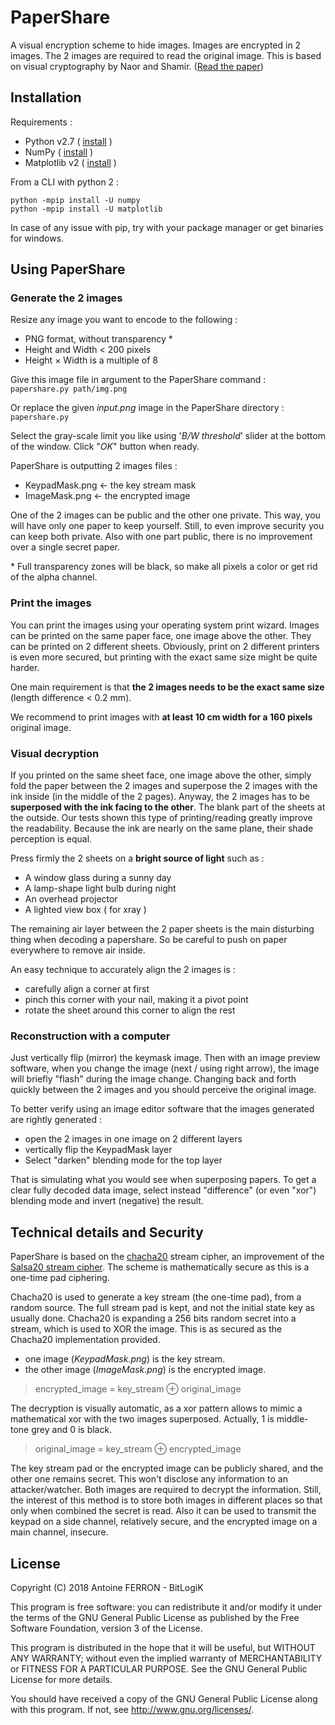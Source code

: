 
# PaperShare

A visual encryption scheme to hide images. Images are encrypted in 2 images. The 2 images are required to read the original image.
This is based on visual cryptography by Naor and Shamir. ([Read the paper](https://www.fe.infn.it/u/filimanto/scienza/webkrypto/visualdecryption.pdf))


## Installation

Requirements :

 - Python v2.7 ( [install](https://www.python.org/downloads/release/python-2714/) )
 - NumPy      ( [install](https://pypi.org/project/numpy/) )
 - Matplotlib v2 ( [install](https://matplotlib.org/users/installing.html) )

From a CLI with python 2 :

    python -mpip install -U numpy
    python -mpip install -U matplotlib

In case of any issue with pip, try with your package manager or get binaries for windows.


## Using PaperShare

### Generate the 2 images

Resize any image you want to encode to the following :

 - PNG format, without transparency *
 - Height and Width < 200 pixels
 - Height &#215; Width is a multiple of 8

Give this image file in argument to the PaperShare command :
`papershare.py path/img.png`

Or replace the given *input.png* image in the PaperShare directory :
`papershare.py`

Select the gray-scale limit you like using '*B/W threshold*' slider at the bottom of the window.
Click "*OK*" button when ready. 

PaperShare is outputting 2 images files :

 - KeypadMask.png &#8592; the key stream mask 
 - ImageMask.png  &#8592; the encrypted image

One of the 2 images can be public and the other one private. This way, you will have only one paper to keep yourself. Still, to even improve security you can keep both private. Also with one part public, there is no improvement over a single secret paper.

\* Full transparency zones will be black, so make all pixels a color or get rid of the alpha channel.


### Print the images

You can print the images using your operating system print wizard. Images can be printed on the same paper face, one image above the other. They can be printed on 2 different sheets. Obviously, print on 2 different printers is even more secured, but printing with the exact same size might be quite harder.

One main requirement is that **the 2 images needs to be the exact same size** (length difference < 0.2 mm).

We recommend to print images with **at least 10 cm width for a 160 pixels** original image.


### Visual decryption

If you printed on the same sheet face, one image above the other, simply fold the paper between the 2 images and superpose the 2 images with the ink inside (in the middle of the 2 pages).
Anyway, the 2 images has to be **superposed with the ink facing to the other**. The blank part of the sheets at the outside.
Our tests shown this type of printing/reading greatly improve the readability. Because the ink are nearly on the same plane, their shade perception is equal.

Press firmly the 2 sheets on a **bright source of light** such as :

 - A window glass during a sunny day
 - A lamp-shape light bulb during night
 - An overhead projector
 - A lighted view box  ( for xray )

The remaining air layer between the 2 paper sheets is the main disturbing thing when decoding a papershare. So be careful to push on paper everywhere to remove air inside.

An easy technique to accurately align the 2 images is :

- carefully align a corner at first
- pinch this corner with your nail, making it a pivot point
- rotate the sheet around this corner to align the rest


### Reconstruction with a computer

Just vertically flip (mirror) the keymask image. Then with an image preview software, when you change the image (next / using right arrow), the image will briefly "flash" during the image change. Changing back and forth quickly between the 2 images and you should perceive the original image.

To better verify using an image editor software that the images generated are rightly generated :

 - open the 2 images in one image on 2 different layers
 - vertically flip the KeypadMask layer
 - Select "darken" blending mode for the top layer

That is simulating what you would see when superposing papers. To get a clear fully decoded data image, select instead "difference" (or even "xor") blending mode and invert (negative) the result.


## Technical details and Security

PaperShare is based on the [chacha20](https://cr.yp.to/chacha/chacha-20080128.pdf) stream cipher, an improvement of the [Salsa20 stream cipher](https://cr.yp.to/snuffle/spec.pdf). The scheme is mathematically secure as this is a one-time pad ciphering.

Chacha20 is used to generate a key stream (the one-time pad), from a random source. The full stream pad is kept, and not the initial state key as usually done. Chacha20 is expanding a 256 bits random secret into a stream, which is used to XOR the image. This is as secured as the Chacha20 implementation provided.

- one image (*KeypadMask.png*) is the key stream.
- the other image (*ImageMask.png*) is the encrypted image.

> encrypted_image = key_stream &#8853; original_image

The decryption is visually automatic, as a xor pattern allows to mimic a mathematical xor with the two images superposed. Actually, 1 is middle-tone grey and 0 is black.

> original_image = key_stream &#8853; encrypted_image

The key stream pad or the encrypted image can be publicly shared, and the other one remains secret. This won't disclose any information to an attacker/watcher. Both images are required to decrypt the information. Still, the interest of this method is to store both images in different places so that only when combined the secret is read. Also it can be used to transmit the keypad on a side channel, relatively secure, and the encrypted image on a main channel, insecure.


## License

Copyright (C) 2018  Antoine FERRON - BitLogiK

This program is free software: you can redistribute it and/or modify
it under the terms of the GNU General Public License as published by
the Free Software Foundation, version 3 of the License.

This program is distributed in the hope that it will be useful,
but WITHOUT ANY WARRANTY; without even the implied warranty of
MERCHANTABILITY or FITNESS FOR A PARTICULAR PURPOSE.  See the GNU General Public License for more details.

You should have received a copy of the GNU General Public License
along with this program.  If not, see <http://www.gnu.org/licenses/>.

